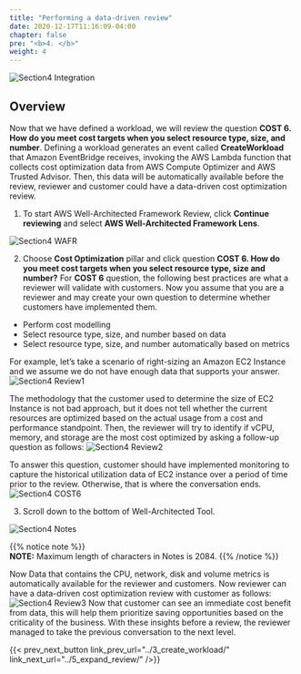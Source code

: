 ```yaml
---
title: "Performing a data-driven review"
date: 2020-12-17T11:16:09-04:00
chapter: false
pre: "<b>4. </b>"
weight: 4
---
```

 
![Section4 Integration](/watool/200_Integration_with_AWS_Compute_Optimizer_and_AWS_Trusted_Advisor/Images/section4/TA_Aco_integration.png)
 
## Overview
Now that we have defined a workload, we will review the question **COST 6. How do you meet cost targets when you select resource type, size, and number**. 
Defining a workload generates an event called **CreateWorkload** that Amazon EventBridge receives, invoking the AWS Lambda function that collects cost optimization data from AWS Compute Optimizer and AWS Trusted Advisor. Then, this data will be automatically available before the review, reviewer and customer could have a data-driven cost optimization review.
 
1. To start AWS Well-Architected Framework Review, click **Continue reviewing** and select **AWS Well-Architected Framework Lens**.
 
![Section4 WAFR](/watool/200_Integration_with_AWS_Compute_Optimizer_and_AWS_Trusted_Advisor/Images/section4/WAFR.png)
 
2. Choose **Cost Optimization** pillar and click question **COST 6. How do you meet cost targets when you select resource type, size and number?** 
For **COST 6** question, the following best practices are what a reviewer will validate with customers. Now you assume that you are a reviewer and may create your own question to determine whether customers have implemented them. 
* Perform cost modelling
* Select resource type, size, and number based on data
* Select resource type, size, and number automatically based on metrics

For example, let’s take a scenario of right-sizing an Amazon EC2 Instance and we assume we do not have enough data that supports your answer. 
![Section4 Review1](/watool/200_Integration_with_AWS_Compute_Optimizer_and_AWS_Trusted_Advisor/Images/section4/Review1.png)

The methodology that the customer used to determine the size of EC2 Instance is not bad approach, but it does not tell whether the current resources are optimized based on the actual usage from a cost and performance standpoint. Then, the reviewer will try to identify if vCPU, memory, and storage are the most cost optimized by asking a follow-up question as follows:
![Section4 Review2](/watool/200_Integration_with_AWS_Compute_Optimizer_and_AWS_Trusted_Advisor/Images/section4/Review2.png)

To answer this question, customer should have implemented monitoring to capture the historical utilization data of EC2 instance over a period of time prior to the review. Otherwise, that is where the conversation ends. 
![Section4 COST6](/watool/200_Integration_with_AWS_Compute_Optimizer_and_AWS_Trusted_Advisor/Images/section4/COST6.png)
 
3. Scroll down to the bottom of Well-Architected Tool. 
  
![Section4 Notes](/watool/200_Integration_with_AWS_Compute_Optimizer_and_AWS_Trusted_Advisor/Images/section4/Notes.png)

{{% notice note %}}    
**NOTE:** Maximum length of characters in Notes is 2084.
{{% /notice %}}

 
Now Data that contains the CPU, network, disk and volume metrics is automatically available for the reviewer and customers. Now reviewer can have a data-driven cost optimization review with customer as follows:
![Section4 Review3](/watool/200_Integration_with_AWS_Compute_Optimizer_and_AWS_Trusted_Advisor/Images/section4/Review3.png)
Now that customer can see an immediate cost benefit from data, this will help them prioritize saving opportunities based on the criticality of the business. With these insights before a review, the reviewer managed to take the previous conversation to the next level. 


{{< prev_next_button link_prev_url="../3_create_workload/" link_next_url="../5_expand_review/" />}}

